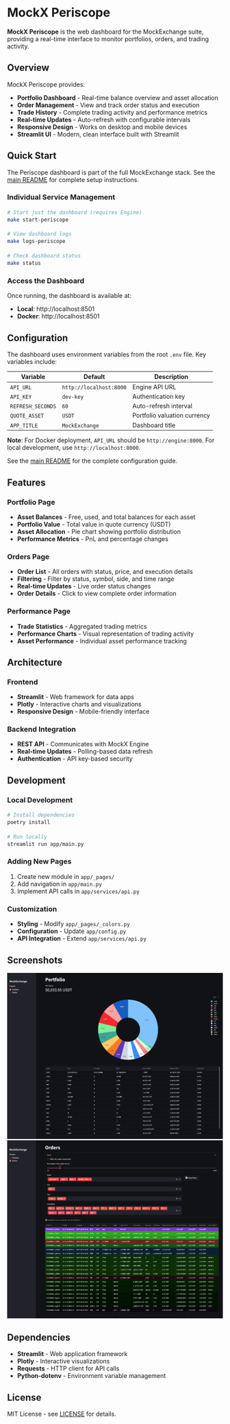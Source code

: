 # MockX Periscope

**MockX Periscope** is the web dashboard for the MockExchange suite, providing a real-time interface to monitor portfolios, orders, and trading activity.

## Overview

MockX Periscope provides:

- **Portfolio Dashboard** - Real-time balance overview and asset allocation
- **Order Management** - View and track order status and execution
- **Trade History** - Complete trading activity and performance metrics
- **Real-time Updates** - Auto-refresh with configurable intervals
- **Responsive Design** - Works on desktop and mobile devices
- **Streamlit UI** - Modern, clean interface built with Streamlit

## Quick Start

The Periscope dashboard is part of the full MockExchange stack. See the [main README](../../README.md) for complete setup instructions.

### **Individual Service Management**
```bash
# Start just the dashboard (requires Engine)
make start-periscope

# View dashboard logs
make logs-periscope

# Check dashboard status
make status
```

### **Access the Dashboard**
Once running, the dashboard is available at:
- **Local**: http://localhost:8501
- **Docker**: http://localhost:8501

## Configuration

The dashboard uses environment variables from the root `.env` file. Key variables include:

| Variable          | Default                 | Description                  |
| ----------------- | ----------------------- | ---------------------------- |
| `API_URL`         | `http://localhost:8000` | Engine API URL               |
| `API_KEY`         | `dev-key`               | Authentication key           |
| `REFRESH_SECONDS` | `60`                    | Auto-refresh interval        |
| `QUOTE_ASSET`     | `USDT`                  | Portfolio valuation currency |
| `APP_TITLE`       | `MockExchange`          | Dashboard title              |

**Note**: For Docker deployment, `API_URL` should be `http://engine:8000`. For local development, use `http://localhost:8000`.

See the [main README](../../README.md#-environment-configuration) for the complete configuration guide.

## Features

### **Portfolio Page**
- **Asset Balances** - Free, used, and total balances for each asset
- **Portfolio Value** - Total value in quote currency (USDT)
- **Asset Allocation** - Pie chart showing portfolio distribution
- **Performance Metrics** - PnL and percentage changes

### **Orders Page**
- **Order List** - All orders with status, price, and execution details
- **Filtering** - Filter by status, symbol, side, and time range
- **Real-time Updates** - Live order status changes
- **Order Details** - Click to view complete order information

### **Performance Page**
- **Trade Statistics** - Aggregated trading metrics
- **Performance Charts** - Visual representation of trading activity
- **Asset Performance** - Individual asset performance tracking

## Architecture

### **Frontend**
- **Streamlit** - Web framework for data apps
- **Plotly** - Interactive charts and visualizations
- **Responsive Design** - Mobile-friendly interface

### **Backend Integration**
- **REST API** - Communicates with MockX Engine
- **Real-time Updates** - Polling-based data refresh
- **Authentication** - API key-based security

## Development

### **Local Development**
```bash
# Install dependencies
poetry install

# Run locally
streamlit run app/main.py
```

### **Adding New Pages**
1. Create new module in `app/_pages/`
2. Add navigation in `app/main.py`
3. Implement API calls in `app/services/api.py`

### **Customization**
- **Styling** - Modify `app/_pages/_colors.py`
- **Configuration** - Update `app/config.py`
- **API Integration** - Extend `app/services/api.py`

## Screenshots

![Portfolio Dashboard](./docs/img/portfolio_page.png)
![Orders Page](./docs/img/orders_page.png)

## Dependencies

- **Streamlit** - Web application framework
- **Plotly** - Interactive visualizations
- **Requests** - HTTP client for API calls
- **Python-dotenv** - Environment variable management

## License

MIT License - see [LICENSE](LICENSE) for details.
